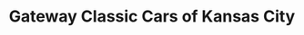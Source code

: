 ---
title: "Gateway Classic Cars of Kansas City"
url: /olathe/gateway-classic-cars-of-kansas-city/
shop: car
---